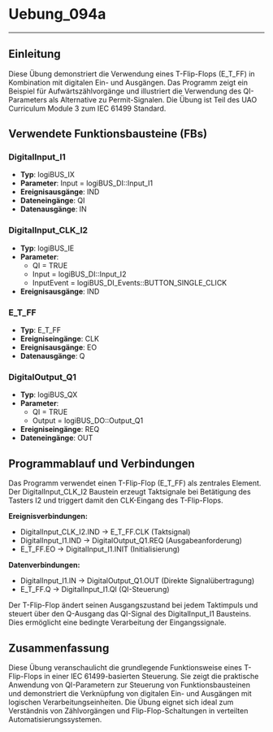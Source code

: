# Uebung_094a

* * * * * * * * * *

## Einleitung
Diese Übung demonstriert die Verwendung eines T-Flip-Flops (E_T_FF) in Kombination mit digitalen Ein- und Ausgängen. Das Programm zeigt ein Beispiel für Aufwärtszählvorgänge und illustriert die Verwendung des QI-Parameters als Alternative zu Permit-Signalen. Die Übung ist Teil des UAO Curriculum Module 3 zum IEC 61499 Standard.

## Verwendete Funktionsbausteine (FBs)

### DigitalInput_I1
- **Typ**: logiBUS_IX
- **Parameter**: Input = logiBUS_DI::Input_I1
- **Ereignisausgänge**: IND
- **Dateneingänge**: QI
- **Datenausgänge**: IN

### DigitalInput_CLK_I2
- **Typ**: logiBUS_IE
- **Parameter**: 
  - QI = TRUE
  - Input = logiBUS_DI::Input_I2
  - InputEvent = logiBUS_DI_Events::BUTTON_SINGLE_CLICK
- **Ereignisausgänge**: IND

### E_T_FF
- **Typ**: E_T_FF
- **Ereigniseingänge**: CLK
- **Ereignisausgänge**: EO
- **Datenausgänge**: Q

### DigitalOutput_Q1
- **Typ**: logiBUS_QX
- **Parameter**: 
  - QI = TRUE
  - Output = logiBUS_DO::Output_Q1
- **Ereigniseingänge**: REQ
- **Dateneingänge**: OUT

## Programmablauf und Verbindungen

Das Programm verwendet einen T-Flip-Flop (E_T_FF) als zentrales Element. Der DigitalInput_CLK_I2 Baustein erzeugt Taktsignale bei Betätigung des Tasters I2 und triggert damit den CLK-Eingang des T-Flip-Flops.

**Ereignisverbindungen:**
- DigitalInput_CLK_I2.IND → E_T_FF.CLK (Taktsignal)
- DigitalInput_I1.IND → DigitalOutput_Q1.REQ (Ausgabeanforderung)
- E_T_FF.EO → DigitalInput_I1.INIT (Initialisierung)

**Datenverbindungen:**
- DigitalInput_I1.IN → DigitalOutput_Q1.OUT (Direkte Signalübertragung)
- E_T_FF.Q → DigitalInput_I1.QI (QI-Steuerung)

Der T-Flip-Flop ändert seinen Ausgangszustand bei jedem Taktimpuls und steuert über den Q-Ausgang das QI-Signal des DigitalInput_I1 Bausteins. Dies ermöglicht eine bedingte Verarbeitung der Eingangssignale.

## Zusammenfassung
Diese Übung veranschaulicht die grundlegende Funktionsweise eines T-Flip-Flops in einer IEC 61499-basierten Steuerung. Sie zeigt die praktische Anwendung von QI-Parametern zur Steuerung von Funktionsbausteinen und demonstriert die Verknüpfung von digitalen Ein- und Ausgängen mit logischen Verarbeitungseinheiten. Die Übung eignet sich ideal zum Verständnis von Zählvorgängen und Flip-Flop-Schaltungen in verteilten Automatisierungssystemen.